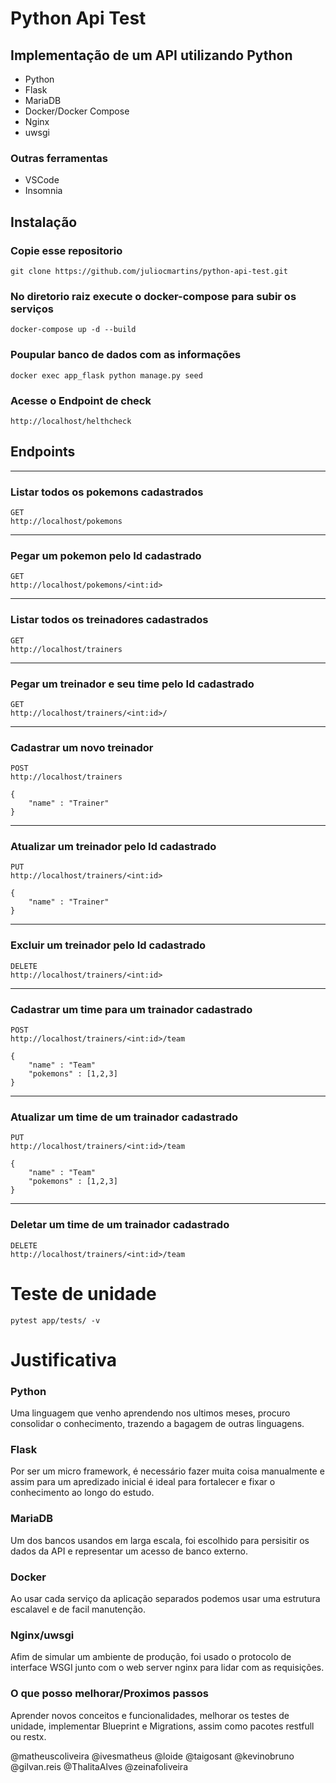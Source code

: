 # Python Api Test

## Implementação de um API utilizando Python

- Python
- Flask
- MariaDB
- Docker/Docker Compose
- Nginx
- uwsgi

### Outras ferramentas
 - VSCode
 - Insomnia

## Instalação

### **Copie esse repositorio**
```
git clone https://github.com/juliocmartins/python-api-test.git
```
### **No diretorio raiz execute o docker-compose para subir os serviços**
``` 
docker-compose up -d --build
```
### **Poupular banco de dados com as informações**

```
docker exec app_flask python manage.py seed
```
### **Acesse o Endpoint de check**
```
http://localhost/helthcheck
```

## Endpoints

---
### **Listar todos os pokemons cadastrados**
```
GET
http://localhost/pokemons
```
---
### **Pegar um pokemon pelo Id cadastrado**
```
GET
http://localhost/pokemons/<int:id>
```
---
### **Listar todos os treinadores cadastrados**
```
GET
http://localhost/trainers
```
---
### **Pegar um treinador e seu time pelo Id cadastrado**
```
GET
http://localhost/trainers/<int:id>/
```
---
### **Cadastrar um novo treinador**
```
POST
http://localhost/trainers

{
    "name" : "Trainer"
}
```
---
### **Atualizar um treinador pelo Id cadastrado**
```
PUT
http://localhost/trainers/<int:id>

{
    "name" : "Trainer"
}
```
---
### **Excluir um treinador pelo Id cadastrado**
```
DELETE
http://localhost/trainers/<int:id>
```
---
### **Cadastrar um time para um trainador cadastrado**
```
POST
http://localhost/trainers/<int:id>/team

{
    "name" : "Team"
    "pokemons" : [1,2,3]
}
```
---
### **Atualizar um time de um trainador cadastrado**
```
PUT
http://localhost/trainers/<int:id>/team

{
    "name" : "Team"
    "pokemons" : [1,2,3]
}
```
---
### **Deletar um time de um trainador cadastrado**
```
DELETE
http://localhost/trainers/<int:id>/team
```

# Teste de unidade
```
pytest app/tests/ -v
```

# Justificativa

### Python
Uma linguagem que venho aprendendo nos ultimos meses, procuro consolidar o conhecimento, trazendo a bagagem de outras linguagens.

### Flask
Por ser um micro framework, é necessário fazer muita coisa manualmente e assim para um apredizado inicial é ideal para fortalecer e fixar o conhecimento ao longo do estudo.

### MariaDB 
Um dos bancos usandos em larga escala, foi escolhido para persisitir os dados da API e representar um acesso de banco externo.

### Docker
Ao usar cada serviço da aplicação separados podemos usar uma estrutura escalavel e de facil manutenção.

### Nginx/uwsgi
Afim de simular um ambiente de produção, foi usado o protocolo de interface WSGI junto com o web server nginx para lidar com as requisições.

### O que posso melhorar/Proximos passos
Aprender novos conceitos e funcionalidades, melhorar os testes de unidade, implementar Blueprint e Migrations, assim como pacotes restfull ou restx.


@matheuscoliveira
@ivesmatheus
@loide
@taigosant
@kevinobruno
@gilvan.reis
@ThalitaAlves
@zeinafoliveira